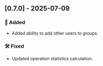 ## [0.7.0] - 2025-07-09

### 🚀 Added

* Added ability to add other users to groups.

### 🛠 Fixed

* Updated operation statistics calculation.